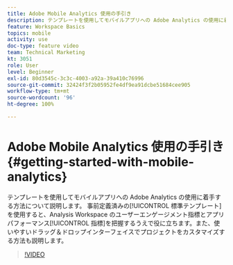 ```yaml
---
title: Adobe Mobile Analytics 使用の手引き
description: テンプレートを使用してモバイルアプリへの Adobe Analytics の使用に着手する方法について説明します。 事前定義済みの標準テンプレートを使用すると、Analysis Workspace のユーザーエンゲージメント指標とアプリパフォーマンス指標を把握するうえで役に立ちます。 また、使いやすいドラッグ＆ドロップインターフェイスでプロジェクトをカスタマイズする方法も説明します。
feature: Workspace Basics
topics: mobile
activity: use
doc-type: feature video
team: Technical Marketing
kt: 3051
role: User
level: Beginner
exl-id: 80d3545c-3c3c-4003-a92a-39a410c76996
source-git-commit: 32424f3f2b05952fe4df9ea91dcbe51684cee905
workflow-type: tm+mt
source-wordcount: '96'
ht-degree: 100%

---
```


# Adobe Mobile Analytics 使用の手引き {#getting-started-with-mobile-analytics}

テンプレートを使用してモバイルアプリへの Adobe Analytics の使用に着手する方法について説明します。 事前定義済みの[!UICONTROL 標準テンプレート]を使用すると、Analysis Workspace のユーザーエンゲージメント指標とアプリパフォーマンス[!UICONTROL 指標]を把握するうえで役に立ちます。また、使いやすいドラッグ＆ドロップインターフェイスでプロジェクトをカスタマイズする方法も説明します。

>[!VIDEO](https://video.tv.adobe.com/v/27826/?quality=12)
